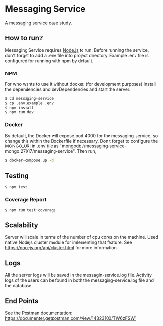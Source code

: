 # Messaging Service
A messaging service case study.

## How to run?
Messaging Service requires [Node.js](https://nodejs.org/) to run. Before running the service, don't forget to add a .env file into project directory. Example .env file is configured for running with npm by default.

### NPM
For who wants to use it without docker. (for development purposes)
Install the dependencies and devDependencies and start the server.
```sh
$ cd messaging-service
$ cp .env.example .env
$ npm install
$ npm run dev
```

### Docker
By default, the Docker will expose port 4000 for the messaging-service, so change this within the Dockerfile if necessary. 
Don't forget to configure the MONGO_URI in .env file as "mongodb://messaging-service-mongo:27017/messaging-service". Then run,
```sh
$ docker-compose up -d
```

## Testing
```sh
$ npm test
```

### Coverage Report
```sh
$ npm run test:coverage
```

## Scalability
Server will scale in terms of the number of cpu cores on the machine. Used native Nodejs cluster module for imlementing that feature. See https://nodejs.org/api/cluster.html for more information.

## Logs
All the server logs will be saved in the messagin-service.log file.
Activity logs of the users can be found in both the messaging-service.log file and the database.

## End Points
See the Postman documentation: https://documenter.getpostman.com/view/14323100/TW6zFSW1